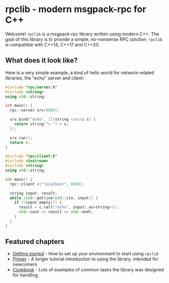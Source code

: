 # rpclib - modern msgpack-rpc for C++

Welcome! `rpclib` is a msgpack-rpc library written using modern C++.
The goal of this library is to provide a simple, no-nonsense RPC solution.
`rpclib` is compatible with C++14, C++17 and C++20.

## What does it look like?

Here is a very simple example, a kind of hello world for network-related libraries, the "echo"
server and client:

```cpp
#include "rpc/server.h"
#include <string>
using std::string;

int main() {
  rpc::server srv(8080);

  srv.bind("echo", [](string const& s) {
    return string("> ") + s;
  });

  srv.run();
  return 0;
}
```

```cpp
#include "rpc/client.h"
#include <iostream>
#include <string>
using std::string;

int main() {
  rpc::client c("localhost", 8080);

  string input, result;
  while (std::getline(std::cin, input)) {
    if (!input.empty()) {
      result = c.call("echo", input).as<string>();
      std::cout << result << std::endl;
    }
  }
}
```

## Featured chapters

  * [Getting started](gettingstarted.md) - How to set up your environment to start using `rpclib`
  * [Primer](primer.md) - A longer tutorial introduction to using the library, intended for newcomers
  * [Cookbook](cookbook.md) - Lots of examples of common tasks the library was designed for handling

